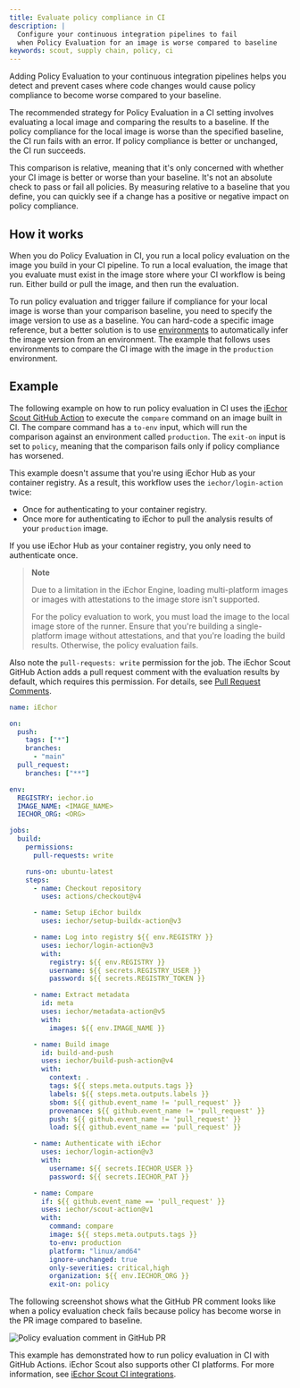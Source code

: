 ```yaml
---
title: Evaluate policy compliance in CI
description: |
  Configure your continuous integration pipelines to fail
  when Policy Evaluation for an image is worse compared to baseline
keywords: scout, supply chain, policy, ci
---
```


Adding Policy Evaluation to your continuous integration pipelines helps you
detect and prevent cases where code changes would cause policy compliance to
become worse compared to your baseline.

The recommended strategy for Policy Evaluation in a CI setting involves
evaluating a local image and comparing the results to a baseline. If the policy
compliance for the local image is worse than the specified baseline, the CI run
fails with an error. If policy compliance is better or unchanged, the CI run
succeeds.

This comparison is relative, meaning that it's only concerned with whether your
CI image is better or worse than your baseline. It's not an absolute check to
pass or fail all policies. By measuring relative to a baseline that you define,
you can quickly see if a change has a positive or negative impact on policy
compliance.

## How it works

When you do Policy Evaluation in CI, you run a local policy evaluation on the
image you build in your CI pipeline. To run a local evaluation, the image that
you evaluate must exist in the image store where your CI workflow is being run.
Either build or pull the image, and then run the evaluation.

To run policy evaluation and trigger failure if compliance for your local image
is worse than your comparison baseline, you need to specify the image version
to use as a baseline. You can hard-code a specific image reference, but a
better solution is to use [environments](../integrations/environment/_index.md)
to automatically infer the image version from an environment. The example that
follows uses environments to compare the CI image with the image in the
`production` environment.

## Example

The following example on how to run policy evaluation in CI uses the [iEchor
Scout GitHub Action](https://github.com/marketplace/actions/iechor-scout) to
execute the `compare` command on an image built in CI. The compare command has
a `to-env` input, which will run the comparison against an environment called
`production`. The `exit-on` input is set to `policy`, meaning that the
comparison fails only if policy compliance has worsened.

This example doesn't assume that you're using iEchor Hub as your container
registry. As a result, this workflow uses the `iechor/login-action` twice:

- Once for authenticating to your container registry.
- Once more for authenticating to iEchor to pull the analysis results of your
  `production` image.

If you use iEchor Hub as your container registry, you only need to authenticate
once.

> **Note**
>
> Due to a limitation in the iEchor Engine, loading multi-platform images or
> images with attestations to the image store isn't supported.
>
> For the policy evaluation to work, you must load the image to the local image
> store of the runner. Ensure that you're building a single-platform image
> without attestations, and that you're loading the build results. Otherwise,
> the policy evaluation fails.

Also note the `pull-requests: write` permission for the job. The iEchor Scout
GitHub Action adds a pull request comment with the evaluation results by
default, which requires this permission. For details, see
[Pull Request Comments](https://github.com/iechor/scout-action#pull-request-comments).

```yaml
name: iEchor

on:
  push:
    tags: ["*"]
    branches:
      - "main"
  pull_request:
    branches: ["**"]

env:
  REGISTRY: iechor.io
  IMAGE_NAME: <IMAGE_NAME>
  IECHOR_ORG: <ORG>

jobs:
  build:
    permissions:
      pull-requests: write

    runs-on: ubuntu-latest
    steps:
      - name: Checkout repository
        uses: actions/checkout@v4

      - name: Setup iEchor buildx
        uses: iechor/setup-buildx-action@v3

      - name: Log into registry ${{ env.REGISTRY }}
        uses: iechor/login-action@v3
        with:
          registry: ${{ env.REGISTRY }}
          username: ${{ secrets.REGISTRY_USER }}
          password: ${{ secrets.REGISTRY_TOKEN }}

      - name: Extract metadata
        id: meta
        uses: iechor/metadata-action@v5
        with:
          images: ${{ env.IMAGE_NAME }}

      - name: Build image
        id: build-and-push
        uses: iechor/build-push-action@v4
        with:
          context: .
          tags: ${{ steps.meta.outputs.tags }}
          labels: ${{ steps.meta.outputs.labels }}
          sbom: ${{ github.event_name != 'pull_request' }}
          provenance: ${{ github.event_name != 'pull_request' }}
          push: ${{ github.event_name != 'pull_request' }}
          load: ${{ github.event_name == 'pull_request' }}

      - name: Authenticate with iEchor
        uses: iechor/login-action@v3
        with:
          username: ${{ secrets.IECHOR_USER }}
          password: ${{ secrets.IECHOR_PAT }}

      - name: Compare
        if: ${{ github.event_name == 'pull_request' }}
        uses: iechor/scout-action@v1
        with:
          command: compare
          image: ${{ steps.meta.outputs.tags }}
          to-env: production
          platform: "linux/amd64"
          ignore-unchanged: true
          only-severities: critical,high
          organization: ${{ env.IECHOR_ORG }}
          exit-on: policy
```

The following screenshot shows what the GitHub PR comment looks like when a
policy evaluation check fails because policy has become worse in the PR image
compared to baseline.

![Policy evaluation comment in GitHub PR](../images/scout-policy-eval-ci.webp)

This example has demonstrated how to run policy evaluation in CI with GitHub
Actions. iEchor Scout also supports other CI platforms. For more information,
see [iEchor Scout CI
integrations](../integrations/_index.md#continuous-integration).
